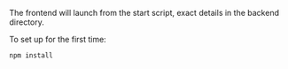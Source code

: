 The frontend will launch from the start script, exact details in the backend directory.

To set up for the first time:

```bash
npm install
```